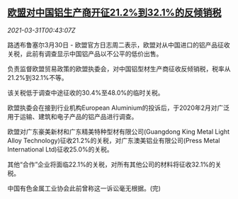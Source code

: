 <!--1617152464000-->
[欧盟对中国铝生产商开征21.2%到32.1%的反倾销税](https://cn.reuters.com/article/eu-china-aluminium-0330-tues-idCNKBS2BN039)
------

<div><i>2021-03-31T00:43:07Z</i></div><p>路透布鲁塞尔3月30日 - 欧盟官方日志周二表示，欧盟对从中国进口的铝产品征收关税，此前有调查显示中国铝产品以不公平的低价出售。</p><p>负责监督欧盟贸易政策的欧盟执委会，对中国铝型材生产商征收反倾销税，税率从21.2%到32.1%不等。</p><p>该关税低于调查中途征收的30.4%至48.0%的临时关税。</p><p>欧盟执委会在接到行业机构European Aluminium的投诉后，于2020年2月对广泛用于运输、建筑和电子产品的铝产品进行调查。</p><p>欧盟对广东豪美新材和广东精美特种型材有限公司(Guangdong King Metal Light Alloy Technology)征收21.2%的关税，对广东澳美铝业有限公司(Press Metal International Ltd)征收25.0%的关税。</p><p>其他“合作”企业将面临22.1%的关税，对所有其他公司的材料将征收32.1%的关税。</p><p>中国有色金属工业协会此前曾称这一诉讼毫无根据。(完)</p>
